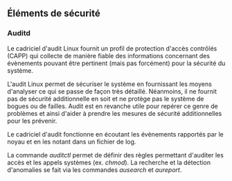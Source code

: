 ## Éléments de sécurité

### Auditd

Le cadriciel d'audit Linux fournit un profil de protection d'accès contrôlés (CAPP) qui collecte de
manière fiable des informations concernant des évènements pouvant être pertinent (mais pas
forcément) pour la sécurité du système.

L'audit Linux permet de sécuriser le système en fournissant les moyens d'analyser ce qui se passe de
façon très détaillé. Néanmoins, il ne fournit pas de sécurité additionnelle en soit et ne protège
pas le système de bogues ou de failles. Audit est en revanche utile pour repérer ce genre de
problèmes et ainsi d'aider à prendre les mesures de sécurité additionnelles pour les prévenir.

Le cadriciel d'audit fonctionne en écoutant les évènements rapportés par le noyau et en les notant
dans un fichier de log.

La commande *auditctl* permet de définir des règles permettant d'auditer les accès et les appels
systèmes (ex. *chmod*). La recherche et la détection d'anomalies se fait via les commandes
*ausearch* et *aureport*.
